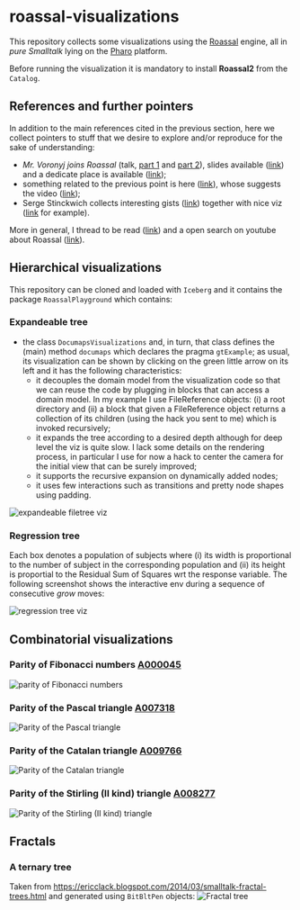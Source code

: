 # roassal-visualizations

This repository collects some visualizations using the [Roassal](http://agilevisualization.com/) 
engine, all in *pure Smalltalk* lying on the [Pharo](http://pharo.org/) platform.

Before running the visualization it is mandatory to install __Roassal2__ from the `Catalog`.

## References and further pointers

In addition to the main references cited in the previous section, here we collect pointers to stuff that we desire to
explore and/or reproduce for the sake of understanding:

- *Mr. Voronyj joins Roassal* (talk, [part 1](https://www.youtube.com/watch?v=IUpndOXOsnY) and [part 2](https://www.youtube.com/watch?v=XsF3YaC1m_w)), slides available ([link](http://esug.org/data/ESUG2014/2%20tuesday/1500-1530%20Mr.%20Voronyj%20joins%20Roassal/PresVoronyjDiagram.pdf)) and a dedicate place is available ([link](http://natalia.tymch.uk/RTVoronyjDiagram/));
- something related to the previous point is here ([link](http://lists.pharo.org/pipermail/pharo-dev_lists.pharo.org/2014-August/099437.html)), whose suggests the video ([link](https://www.youtube.com/watch?v=CuimMwuZiGA&feature=youtu.be));
- Serge Stinckwich collects interesting gists ([link](https://gist.github.com/SergeStinckwich?direction=desc&sort=updated)) together with nice viz ([link](https://www.youtube.com/watch?v=tadvdsSC98w) for example).

More in general, I thread to be read ([link](https://www.reddit.com/r/smalltalk/comments/723kqr/what_do_you_do_with_pharosqueak/)) and a open search on youtube about Roassal ([link](https://www.youtube.com/results?search_query=roassal)).

## Hierarchical visualizations

This repository can be cloned and loaded with `Iceberg` and it contains the package `RoassalPlayground` which contains:

### Expandeable tree
- the class `DocumapsVisualizations` and, in turn, that class defines the (main) method `documaps` which declares the pragma `gtExample`; as usual, its visualization can be shown by clicking on the green little arrow on its left and it has the following characteristics:
  - it decouples the domain model from the visualization code so that we can reuse the code by plugging in blocks that can access a domain model. In my example I use FileReference objects: (i) a root directory and (ii) a block that given a FileReference object returns a collection of its children (using the hack you sent to me) which is invoked recursively;
  - it expands the tree according to a desired depth although for deep level the viz is quite slow. I lack some details on the rendering process, in particular I use for now a hack to center the camera for the initial view that can be surely improved;
  - it supports the recursive expansion on dynamically added nodes;
  - it uses few interactions such as transitions and pretty node shapes using padding.
  
![expandeable filetree viz](https://github.com/massimo-nocentini/roassal-visualizations/blob/master/filetree.svg)

### Regression tree
Each box denotes a population of subjects where (i) its width is proportional to the number of subject in the corresponding
population and (ii) its height is proportial to the Residual Sum of Squares wrt the response variable. The following screenshot shows the interactive env during a sequence of consecutive *grow* moves:

![regression tree viz](https://github.com/massimo-nocentini/roassal-visualizations/blob/master/regression-tree-during-grow-moves.png)

## Combinatorial visualizations

### Parity of Fibonacci numbers [A000045](https://oeis.org/A000045)
![parity of Fibonacci numbers](https://github.com/massimo-nocentini/roassal-visualizations/blob/master/fibonacci.svg)

### Parity of the Pascal triangle [A007318](https://oeis.org/A007318)
![Parity of the Pascal triangle](https://github.com/massimo-nocentini/roassal-visualizations/blob/master/pascal.svg)

### Parity of the Catalan triangle [A009766](https://oeis.org/A009766)
![Parity of the Catalan triangle](https://github.com/massimo-nocentini/roassal-visualizations/blob/master/catalan.svg)

### Parity of the Stirling (II kind) triangle [A008277](https://oeis.org/A008277)
![Parity of the Stirling (II kind) triangle](https://github.com/massimo-nocentini/roassal-visualizations/blob/master/stirlingII.svg)

## Fractals

### A ternary tree
Taken from https://ericclack.blogspot.com/2014/03/smalltalk-fractal-trees.html and generated using `BitBltPen` objects:
![Fractal tree](https://github.com/massimo-nocentini/roassal-visualizations/blob/master/fractal-tree.png)
